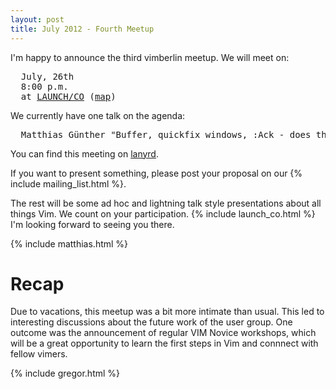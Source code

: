 ```yaml
---
layout: post
title: July 2012 - Fourth Meetup
---
```


I'm happy to announce the third vimberlin meetup. We will meet on:

<pre>
  July, 26th
  8:00 p.m.
  at <a href="https://launchco.com/etc/#coworking">LAUNCH/CO</a> (<a href="http://g.co/maps/k62eb">map</a>)
</pre>

We currently have one talk on the agenda:

<pre>
  Matthias Günther "Buffer, quickfix windows, :Ack - does this work together?"
</pre>

You can find this meeting on <a
href="http://lanyrd.com/2012/vimberlin-2-july/">lanyrd</a>.


If you want to present something, please post your proposal on our
{% include mailing_list.html %}.</a>

The rest will be some ad hoc and lightning talk style presentations about all
things Vim. We count on your participation.
{% include launch_co.html %} I'm looking forward to seeing you there.

{% include matthias.html %}


# Recap

Due to vacations, this meetup was a bit more intimate than usual. This led
to interesting discussions about the future work of the user group. One outcome
was the announcement of regular VIM Novice workshops, which will be a great
opportunity to learn the first steps in Vim and connnect with fellow vimers.


{% include gregor.html %}

